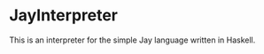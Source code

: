 JayInterpreter
==============

This is an interpreter for the simple Jay language written in Haskell.
